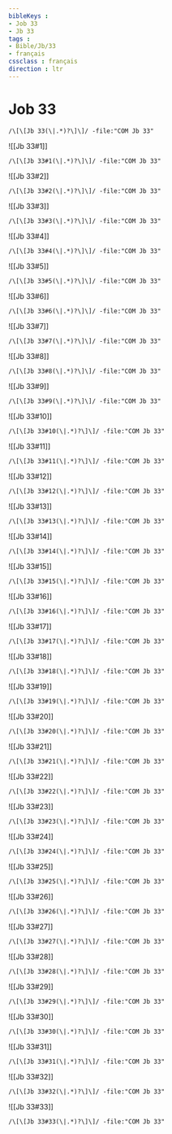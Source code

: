 ```yaml
---
bibleKeys : 
- Job 33
- Jb 33
tags : 
- Bible/Jb/33
- français
cssclass : français
direction : ltr
---
```


# Job 33

```query
/\[\[Jb 33(\|.*)?\]\]/ -file:"COM Jb 33"
```



![[Jb 33#1]]

```query
/\[\[Jb 33#1(\|.*)?\]\]/ -file:"COM Jb 33"
```

![[Jb 33#2]]

```query
/\[\[Jb 33#2(\|.*)?\]\]/ -file:"COM Jb 33"
```

![[Jb 33#3]]

```query
/\[\[Jb 33#3(\|.*)?\]\]/ -file:"COM Jb 33"
```

![[Jb 33#4]]

```query
/\[\[Jb 33#4(\|.*)?\]\]/ -file:"COM Jb 33"
```

![[Jb 33#5]]

```query
/\[\[Jb 33#5(\|.*)?\]\]/ -file:"COM Jb 33"
```

![[Jb 33#6]]

```query
/\[\[Jb 33#6(\|.*)?\]\]/ -file:"COM Jb 33"
```

![[Jb 33#7]]

```query
/\[\[Jb 33#7(\|.*)?\]\]/ -file:"COM Jb 33"
```

![[Jb 33#8]]

```query
/\[\[Jb 33#8(\|.*)?\]\]/ -file:"COM Jb 33"
```

![[Jb 33#9]]

```query
/\[\[Jb 33#9(\|.*)?\]\]/ -file:"COM Jb 33"
```

![[Jb 33#10]]

```query
/\[\[Jb 33#10(\|.*)?\]\]/ -file:"COM Jb 33"
```

![[Jb 33#11]]

```query
/\[\[Jb 33#11(\|.*)?\]\]/ -file:"COM Jb 33"
```

![[Jb 33#12]]

```query
/\[\[Jb 33#12(\|.*)?\]\]/ -file:"COM Jb 33"
```

![[Jb 33#13]]

```query
/\[\[Jb 33#13(\|.*)?\]\]/ -file:"COM Jb 33"
```

![[Jb 33#14]]

```query
/\[\[Jb 33#14(\|.*)?\]\]/ -file:"COM Jb 33"
```

![[Jb 33#15]]

```query
/\[\[Jb 33#15(\|.*)?\]\]/ -file:"COM Jb 33"
```

![[Jb 33#16]]

```query
/\[\[Jb 33#16(\|.*)?\]\]/ -file:"COM Jb 33"
```

![[Jb 33#17]]

```query
/\[\[Jb 33#17(\|.*)?\]\]/ -file:"COM Jb 33"
```

![[Jb 33#18]]

```query
/\[\[Jb 33#18(\|.*)?\]\]/ -file:"COM Jb 33"
```

![[Jb 33#19]]

```query
/\[\[Jb 33#19(\|.*)?\]\]/ -file:"COM Jb 33"
```

![[Jb 33#20]]

```query
/\[\[Jb 33#20(\|.*)?\]\]/ -file:"COM Jb 33"
```

![[Jb 33#21]]

```query
/\[\[Jb 33#21(\|.*)?\]\]/ -file:"COM Jb 33"
```

![[Jb 33#22]]

```query
/\[\[Jb 33#22(\|.*)?\]\]/ -file:"COM Jb 33"
```

![[Jb 33#23]]

```query
/\[\[Jb 33#23(\|.*)?\]\]/ -file:"COM Jb 33"
```

![[Jb 33#24]]

```query
/\[\[Jb 33#24(\|.*)?\]\]/ -file:"COM Jb 33"
```

![[Jb 33#25]]

```query
/\[\[Jb 33#25(\|.*)?\]\]/ -file:"COM Jb 33"
```

![[Jb 33#26]]

```query
/\[\[Jb 33#26(\|.*)?\]\]/ -file:"COM Jb 33"
```

![[Jb 33#27]]

```query
/\[\[Jb 33#27(\|.*)?\]\]/ -file:"COM Jb 33"
```

![[Jb 33#28]]

```query
/\[\[Jb 33#28(\|.*)?\]\]/ -file:"COM Jb 33"
```

![[Jb 33#29]]

```query
/\[\[Jb 33#29(\|.*)?\]\]/ -file:"COM Jb 33"
```

![[Jb 33#30]]

```query
/\[\[Jb 33#30(\|.*)?\]\]/ -file:"COM Jb 33"
```

![[Jb 33#31]]

```query
/\[\[Jb 33#31(\|.*)?\]\]/ -file:"COM Jb 33"
```

![[Jb 33#32]]

```query
/\[\[Jb 33#32(\|.*)?\]\]/ -file:"COM Jb 33"
```

![[Jb 33#33]]

```query
/\[\[Jb 33#33(\|.*)?\]\]/ -file:"COM Jb 33"
```

